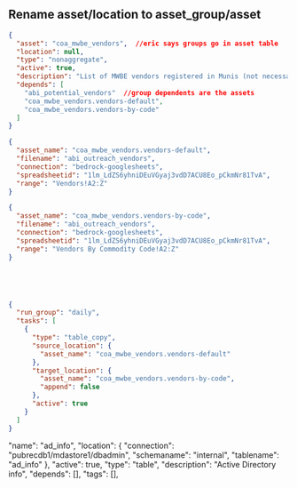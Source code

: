 ## Rename asset/location to asset_group/asset
``` json
{
  "asset": "coa_mwbe_vendors",  //eric says groups go in asset table
  "location": null,
  "type": "nonaggregate",
  "active": true,
  "description": "List of MWBE vendors registered in Munis (not necessarily certified)",
  "depends": [
    "abi_potential_vendors"  //group dependents are the assets
    "coa_mwbe_vendors.vendors-default",
    "coa_mwbe_vendors.vendors-by-code"
  ]
}

{
  "asset_name": "coa_mwbe_vendors.vendors-default",
  "filename": "abi_outreach_vendors",
  "connection": "bedrock-googlesheets",
  "spreadsheetid": "1lm_LdZS6yhniDEuVGyaj3vdD7ACU8Eo_pCkmNr81TvA",
  "range": "Vendors!A2:Z"
}

{
  "asset_name": "coa_mwbe_vendors.vendors-by-code",
  "filename": "abi_outreach_vendors",
  "connection": "bedrock-googlesheets",
  "spreadsheetid": "1lm_LdZS6yhniDEuVGyaj3vdD7ACU8Eo_pCkmNr81TvA",
  "range": "Vendors By Commodity Code!A2:Z"
}





{
  "run_group": "daily",
  "tasks": [
    {
      "type": "table_copy",
      "source_location": {
        "asset_name": "coa_mwbe_vendors.vendors-default"
      },
      "target_location": {
        "asset_name": "coa_mwbe_vendors.vendors-by-code",
        "append": false
      },
      "active": true
    }
  ]
}
```


  "name": "ad_info",
  "location": {
      "connection": "pubrecdb1/mdastore1/dbadmin",
      "schemaname": "internal",
      "tablename": "ad_info"
    },
  "active": true,
  "type": "table",
  "description": "Active Directory info",
  "depends": [],
  "tags": [],
